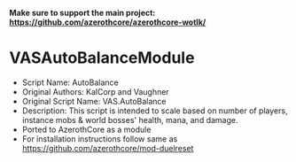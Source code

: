 <b>Make sure to support the main project:
https://github.com/azerothcore/azerothcore-wotlk/</b>
# VASAutoBalanceModule
* Script Name: AutoBalance
* Original Authors: KalCorp and Vaughner
* Original Script Name: VAS.AutoBalance
* Description: This script is intended to scale based on number of players, instance mobs & world bosses' health, mana, and damage.
* Ported to AzerothCore as a module
* For installation instructions follow same as https://github.com/azerothcore/mod-duelreset
